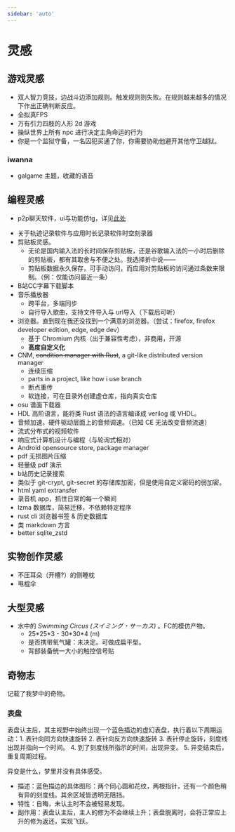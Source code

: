 ```yaml
---
sidebar: 'auto'
---
```

# 灵感
## 游戏灵感
* 双人智力竞技，边战斗边添加规则。触发规则则失败。在规则越来越多的情况下作出正确判断反应。
* 全拟真FPS
* 万有引力四肢的人形 2d 游戏
* 操纵世界上所有 npc 进行决定主角命运的行为
* 你是一个监狱守备，一名囚犯买通了你，你需要协助他避开其他守卫越狱。
### iwanna
* galgame 主题，收藏的语音

## 编程灵感
* p2p聊天软件，ui与功能仿tg，详见[此处](../gossip/hope.md#对聊天软件的希望)
    <!-- * 多取一功能：对群组内的一部分人@，而其中的任一一人回复，就会取消这个@对其他人的高亮提醒。
    * 合并转发与正常转发功能。（QQ）
    * 需要完美的上下文定位功能。（tg这点做的很差）
    * 支持较好的全局搜索功能。 -->
<!-- * 绝对值下载器，贯彻小而美 -->
* 关于轨迹记录软件与应用时长记录软件<span class="heimu" title="你知道的太多了">时空刻录器</span>
* 剪贴板灵感。
    * 无论是国内输入法的长时间保存剪贴板，还是谷歌输入法的一小时后删除的剪贴板，都有其取舍与不便之处。我选择折中说——
    * 剪贴板数据永久保存<Badge type="tip" text="仅文本数据" />，可手动访问，而应用对剪贴板的访问通过条数来限制。（例：仅能访问最近一条）
* B站CC字幕下载脚本
* 音乐播放器
    * 跨平台，多端同步
    * 自行导入歌曲，支持文件导入与 url导入（下载后可听）
* 浏览器。直到现在我还没找到一个满意的浏览器。（尝试：firefox, firefox developer edition, edge, edge dev）
    * 基于 Chromium 内核（出于兼容性考虑），非商用，开源
    * **高度自定义化**
* CNM, ~~condition manager with Rust~~, a git-like distributed version manager
    * 连续压缩
    * parts in a project, like how i use branch
    * 断点重传
    * 软连接，可在目录外创建虚仓库，指向真实仓库
* osu 谱面下载器
* HDL 高阶语言，能将类 Rust 语法的语言编译成 verilog 或 VHDL。
* 音频加速，硬件驱动层面上的音频调速。（已知 CE 无法改变音频流速）
* 流式分布式的视频软件
* 响应式计算机设计与编程（与轮询式相对）
* Android opensource store, package manager
* pdf 无损图片压缩
* 轻量级 pdf 演示
* b站历史记录搜索
* 类似于 git-crypt, git-secret 的存储库加密，但是使用自定义密码的弱加密。
* html yaml extransfer
* 录音机 app，抓住日常的每一个瞬间
* lzma 数据库，简易迁移，不依赖特定程序
* rust cli 浏览器书签 & 历史数据库
* 类 markdown 方言
* better sqlite_zstd
## 实物创作灵感
* 不压耳朵（开槽?）的侧睡枕
* 甩棍伞

## 大型灵感
* 水中的 *Swimming Circus (スイミング・サーカス)* 。FC的模仿产物。
    * 25\*25\*3 - 30\*30\*4 (m)
    * 是否携带氧气罐：未决定。可做成扁平型。
    * 背部装备统一大小的触控信号贴
## 奇物志
记载了我梦中的奇物。
### 表盘
表盘认主后，其主视野中始终出现一个蓝色描边的虚幻表盘，执行着以下周期运动：1. 表针向同方向快速旋转 2. 表针向反方向快速旋转 3. 表针停止旋转，刻度线出现并指向一个时间。 4. 到了刻度线所指示的时间，出现异变。 5. 异变结束后，重复周期过程。

异变是什么，梦里并没有具体感受。
* 描述：蓝色描边的具体图形：两个同心圆和花纹，两根指针，还有一个颜色稍有异的刻度线。其余区域皆透明无阻挡。
* 特性：自晦，未认主时不会被轻易发现。
* 副作用：表盘认主后，主人的修为不会继续上升；表盘脱离时，会将正常应上升的修为返还，实现飞跃。